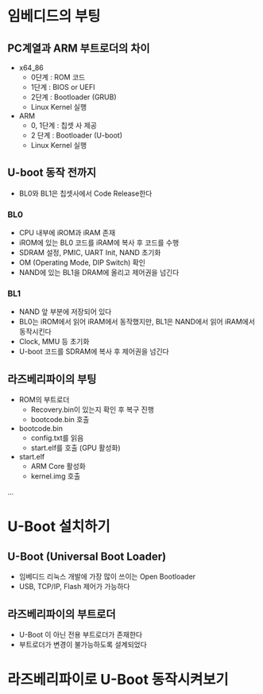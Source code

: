 # 임베디드의 부팅

## PC계열과 ARM 부트로더의 차이

- x64_86
  - 0단계 : ROM 코드
  - 1단계 : BIOS or UEFI
  - 2단계 : Bootloader (GRUB)
  - Linux Kernel 실행
- ARM
  - 0, 1단계 : 칩셋 사 제공
  - 2 단계 : Bootloader (U-boot)
  - Linux Kernel 실행

## U-boot 동작 전까지

- BL0와 BL1은 칩셋사에서 Code Release한다

### BL0

- CPU 내부에 iROM과 iRAM 존재
- iROM에 있는 BL0 코드를 iRAM에 복사 후 코드를 수행
- SDRAM 설정, PMIC, UART Init, NAND 초기화
- OM (Operating Mode, DIP Switch) 확인
- NAND에 있는 BL1을 DRAM에 올리고 제어권을 넘긴다

### BL1

- NAND 앞 부분에 저장되어 있다
- BL0는 iROM에서 읽어 iRAM에서 동작했지만, BL1은 NAND에서 읽어 iRAM에서 동작시킨다
- Clock, MMU 등 초기화
- U-boot 코드를 SDRAM에 복사 후 제어권을 넘긴다

## 라즈베리파이의 부팅

- ROM의 부트로더
  - Recovery.bin이 있는지 확인 후 복구 진행
  - bootcode.bin 호출
- bootcode.bin
  - config.txt를 읽음
  - start.elf를 호출 (GPU 활성화)
- start.elf
  - ARM Core 활성화
  - kernel.img 호출


...


# U-Boot 설치하기

## U-Boot (Universal Boot Loader)

- 임베디드 리눅스 개발에 가장 많이 쓰이는 Open Bootloader
- USB, TCP/IP, Flash 제어가 가능하다

## 라즈베리파이의 부트로더

- U-Boot 이 아닌 전용 부트로더가 존재한다
- 부트로더가 변경이 불가능하도록 설계되었다

# 라즈베리파이로 U-Boot 동작시켜보기

## 